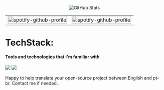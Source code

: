 <p align="center"><img src="https://github-readme-stats.vercel.app/api?username=graefff&amp;show_icons=true" alt="GitHub Stats"></p>

<div align="center">
<table>
  <tr>
    <td width="50%">
      <a href="https://spotify-github-profile.kittinanx.com/api/view?uid=n699v3ihj9r2xbtqawwxjdsxo&redirect=true">
        <img src="https://spotify-github-profile.kittinanx.com/api/view?uid=n699v3ihj9r2xbtqawwxjdsxo&cover_image=true&theme=novatorem&show_offline=true&background_color=121212&interchange=true&bar_color=53b14f&bar_color_cover=true" alt="spotify-github-profile" width="100%">
      </a>
    </td>
    <td width="50%">
      <img src="https://spotify-recently-played-readme.vercel.app/api?user=n699v3ihj9r2xbtqawwxjdsxo&count=3" alt="spotify-github-profile" width="100%">
    </td>
  </tr>
</table>
</div>

# TechStack:
#### Tools and technologies that i'm familiar with
![](https://img.shields.io/badge/InfluxDB-020a47?style=for-the-badge&logo=influxdb&logoColor=white)
![](https://img.shields.io/badge/Proxmox-e57000?style=for-the-badge&logo=proxmox&logoColor=black)


Happy to help translate your open-source project between English and pt-br. Contact me if needed.
